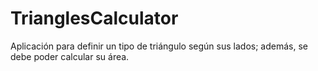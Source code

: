 # TrianglesCalculator
Aplicación para definir un tipo de triángulo según sus lados; además, se debe poder calcular su área.
